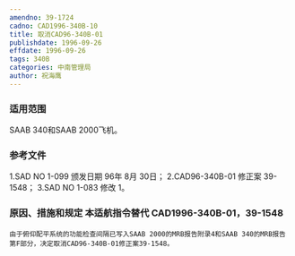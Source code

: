 ```yaml
---
amendno: 39-1724
cadno: CAD1996-340B-10
title: 取消CAD96-340B-01
publishdate: 1996-09-26
effdate: 1996-09-26
tags: 340B
categories: 中南管理局
author: 祝海鹰
---
```


### 适用范围 
SAAB 340和SAAB 2000飞机。

### 参考文件
1.SAD 
NO 1-099 颁发日期 96年 8月 30日；
    2.CAD96-340B-01 修正案 39-1548；
 3.SAD 
NO 1-083 修改 1。


### 原因、措施和规定 本适航指令替代 CAD1996-340B-01，39-1548 
    由于俯仰配平系统的功能检查间隔已写入SAAB 2000的MRB报告附录4和SAAB 340的MRB报告第F部分，决定取消CAD96-340B-01修正案39-1548。

